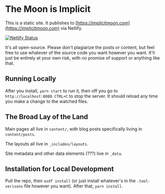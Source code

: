 # The Moon is Implicit

This is a static site. It publishes to
[https://implicitmoon.com](https://implicitmoon.com) via Netlify.

[![Netlify Status](https://api.netlify.com/api/v1/badges/377f8cf8-a128-4290-9318-f8909564fdfd/deploy-status)](https://app.netlify.com/sites/implicitmoon/deploys)

It's all open-source. Please don't plagiarize the posts or content, but feel
free to use whatever of the source code you want however you want. It'll just be
entirely at your own risk, with no promise of support or anything like that.

## Running Locally

After you install, `yarn start` to run it, then off you go to `http://localhost:8080`. `CTRL+C` to stop the server. It should reload any time you make a change to the watched files.

## The Broad Lay of the Land

Main pages all live in `content/`, with blog posts specifically living in
`content/posts`.

The layouts all live in `_includes/layouts`.

Site metadata and other data elements (???) live in `_data`.

## Installation for Local Development

Pull the repo, then `asdf install` (or just install whatever's in the
`.tool-verisons` file however you want). After that, `yarn install`.
